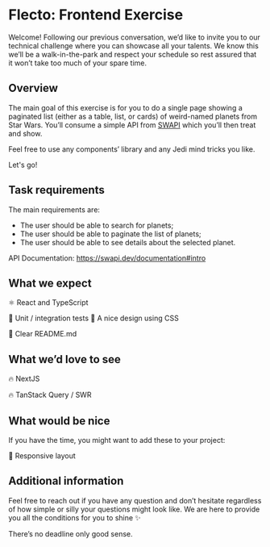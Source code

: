 # Flecto: Frontend Exercise

Welcome!
Following our previous conversation, we’d like to invite you to our technical challenge where you can showcase all your talents. We know this we’ll be a walk-in-the-park and respect your schedule so rest assured that it won’t take too much of your spare time.

## **Overview**

The main goal of this exercise is for you to do a single page showing a paginated list (either as a table, list, or cards) of weird-named planets from Star Wars. You’ll consume a simple API from [SWAPI](https://swapi.dev/documentation#intro) which you’ll then treat and show.

Feel free to use any components’ library and any Jedi mind tricks you like.

Let's go!

## **Task requirements**
The main requirements are:
- The user should be able to search for planets;
- The user should be able to paginate the list of planets;
- The user should be able to see details about the selected planet.

API Documentation: https://swapi.dev/documentation#intro

## **What we expect**
⚛️ React and TypeScript

🐞 Unit / integration tests
💅 A nice design using CSS

📄 Clear README.md

## What w**e’d love to see**

🔥 NextJS

🔥 TanStack Query / SWR

## What would be nice
If you have the time, you might want to add these to your project:

🎨 Responsive layout

## **Additional information**
Feel free to reach out if you have any question and don’t hesitate regardless of how simple or silly your questions might look like. We are here to provide you all the conditions for you to shine ✨

There’s no deadline only good sense.
